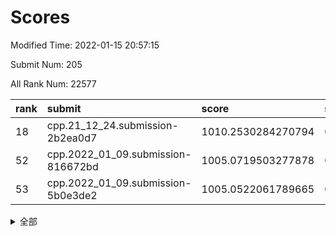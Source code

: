 # Scores

Modified Time: 2022-01-15 20:57:15

Submit Num: 205

All Rank Num: 22577

| rank |               submit               |       score        |       sigma        | pk_num |
| :--- | :--------------------------------- | :----------------- | :----------------- | :----- |
| 18   | cpp.21_12_24.submission-2b2ea0d7   | 1010.2530284270794 | 0.7701240817595595 | 447    |
| 52   | cpp.2022_01_09.submission-816672bd | 1005.0719503277878 | 0.7168710039685863 | 436    |
| 53   | cpp.2022_01_09.submission-5b0e3de2 | 1005.0522061789665 | 0.7318900678850974 | 438    |


<details>
<summary>全部</summary>

| rank |                 submit                 |       score        |       sigma        | pk_num |
| :--- | :------------------------------------- | :----------------- | :----------------- | :----- |
| 1    | gobigger.level_3.submission_level_3_27 | 1011.8340963237725 | 0.7647748424401658 | 443    |
| 2    | gobigger.level_3.submission_level_3_38 | 1011.4628245572413 | 0.8127081299673855 | 441    |
| 3    | gobigger.level_3.submission_level_3_32 | 1011.3759138430103 | 0.7834181322107276 | 443    |
| 4    | gobigger.level_3.submission_level_3_37 | 1011.2924913194963 | 0.7643379534681322 | 433    |
| 5    | gobigger.level_3.submission_level_3_15 | 1011.1234511536667 | 0.7801103968709204 | 438    |
| 6    | gobigger.level_3.submission_level_3_20 | 1011.0457595010682 | 0.7917231388729076 | 443    |
| 7    | gobigger.level_3.submission_level_3_43 | 1010.9499990411281 | 0.7742711456084647 | 436    |
| 8    | gobigger.level_3.submission_level_3_31 | 1010.8539505443842 | 0.7684699134434894 | 440    |
| 9    | gobigger.level_3.submission_level_3_34 | 1010.8420125917366 | 0.7641699047373008 | 442    |
| 10   | gobigger.level_3.submission_level_3_25 | 1010.8396149644789 | 0.7703494345646319 | 442    |
| 11   | gobigger.level_3.submission_level_3_49 | 1010.6836908094568 | 0.7888226736221785 | 443    |
| 12   | gobigger.level_3.submission_level_3_9  | 1010.5702191078922 | 0.7696264999969252 | 439    |
| 13   | gobigger.level_3.submission_level_3_47 | 1010.5364508680592 | 0.7644658114237876 | 445    |
| 14   | gobigger.level_3.submission_level_3_11 | 1010.5280016430052 | 0.7636997054846723 | 446    |
| 15   | gobigger.level_3.submission_level_3_44 | 1010.4131335702955 | 0.7618063479765352 | 441    |
| 16   | gobigger.level_3.submission_level_3_35 | 1010.3089272311073 | 0.7969920623933732 | 444    |
| 17   | gobigger.level_3.submission_level_3_10 | 1010.2561554476046 | 0.7853845763964603 | 439    |
| 18   | cpp.21_12_24.submission-2b2ea0d7       | 1010.2530284270794 | 0.7701240817595595 | 447    |
| 19   | gobigger.level_3.submission_level_3_3  | 1010.2336560656838 | 0.7540910508547413 | 443    |
| 20   | gobigger.level_3.submission_level_3_2  | 1010.2125731416828 | 0.759355590666605  | 441    |
| 21   | gobigger.level_3.submission_level_3_17 | 1010.1129424257057 | 0.7584313245908606 | 441    |
| 22   | gobigger.level_3.submission_level_3_41 | 1010.0973998030629 | 0.7567684188242867 | 439    |
| 23   | gobigger.level_3.submission_level_3_29 | 1010.0444084674672 | 0.7707555608207037 | 439    |
| 24   | gobigger.level_3.submission_level_3_36 | 1010.0298043317899 | 0.7635947725004293 | 439    |
| 25   | gobigger.level_3.submission_level_3_21 | 1009.955082558099  | 0.7656498790576541 | 434    |
| 26   | gobigger.level_3.submission_level_3_16 | 1009.8893828556755 | 0.7515088035976156 | 441    |
| 27   | gobigger.level_3.submission_level_3_4  | 1009.8672500254439 | 0.7484398313575903 | 443    |
| 28   | gobigger.level_3.submission_level_3_39 | 1009.8299454338885 | 0.7475140940297146 | 434    |
| 29   | gobigger.level_3.submission_level_3_1  | 1009.7986645459008 | 0.7525759965393357 | 443    |
| 30   | gobigger.level_3.submission_level_3_12 | 1009.7442128747599 | 0.7528338868403297 | 441    |
| 31   | gobigger.level_3.submission_level_3_26 | 1009.7056273479664 | 0.7410357924790325 | 438    |
| 32   | gobigger.level_3.submission_level_3_30 | 1009.6970749893092 | 0.7500287086829952 | 441    |
| 33   | gobigger.level_3.submission_level_3_48 | 1009.6152776924517 | 0.7652004848660046 | 440    |
| 34   | gobigger.level_3.submission_level_3_6  | 1009.6146047463016 | 0.7539370560685353 | 446    |
| 35   | gobigger.level_3.submission_level_3_23 | 1009.6138980769136 | 0.777419183630881  | 448    |
| 36   | gobigger.level_3.submission_level_3_33 | 1009.5631174917067 | 0.7524258237070242 | 443    |
| 37   | gobigger.level_3.submission_level_3_14 | 1009.5450530641968 | 0.7687046350149835 | 439    |
| 38   | gobigger.level_3.submission_level_3_40 | 1009.3634595771242 | 0.72731173969009   | 439    |
| 39   | gobigger.level_3.submission_level_3_19 | 1009.3621654139196 | 0.7523368818435243 | 437    |
| 40   | gobigger.level_3.submission_level_3_24 | 1009.3147120241343 | 0.7648984494000325 | 442    |
| 41   | gobigger.level_3.submission_level_3_18 | 1009.1582480643543 | 0.7611791927743143 | 440    |
| 42   | gobigger.level_3.submission_level_3_22 | 1009.1464501442429 | 0.754599878405953  | 437    |
| 43   | gobigger.level_3.submission_level_3_0  | 1009.1087521437818 | 0.7389380773027101 | 436    |
| 44   | gobigger.level_3.submission_level_3_8  | 1009.074427790828  | 0.7677468283455053 | 439    |
| 45   | gobigger.level_3.submission_level_3_28 | 1008.9587332285121 | 0.7580913392089045 | 440    |
| 46   | gobigger.level_3.submission_level_3_7  | 1008.9289521312338 | 0.7620045543240793 | 442    |
| 47   | gobigger.level_3.submission_level_3_5  | 1008.9227527514037 | 0.7514794259663643 | 441    |
| 48   | gobigger.level_3.submission_level_3_46 | 1008.8489151666842 | 0.7647441865043323 | 439    |
| 49   | gobigger.level_3.submission_level_3_13 | 1008.7080600381497 | 0.7609263993964108 | 442    |
| 50   | gobigger.level_3.submission_level_3_45 | 1008.5082346903479 | 0.7358512982056653 | 441    |
| 51   | gobigger.level_3.submission_level_3_42 | 1008.1679792894238 | 0.7327565103773888 | 434    |
| 52   | cpp.2022_01_09.submission-816672bd     | 1005.0719503277878 | 0.7168710039685863 | 436    |
| 53   | cpp.2022_01_09.submission-5b0e3de2     | 1005.0522061789665 | 0.7318900678850974 | 438    |
| 54   | gobigger.level_1.submission_level_1_1  | 1004.7170903235547 | 0.7132016436054162 | 441    |
| 55   | gobigger.level_1.submission_level_1_25 | 1004.3267726432468 | 0.7429083903969191 | 438    |
| 56   | gobigger.level_1.submission_level_1_2  | 1004.2612134273212 | 0.7318216609099403 | 444    |
| 57   | gobigger.level_1.submission_level_1_4  | 1004.2466541235466 | 0.7266650018580646 | 444    |
| 58   | gobigger.level_1.submission_level_1_20 | 1004.1059864335191 | 0.7198400804897199 | 440    |
| 59   | gobigger.level_1.submission_level_1_43 | 1004.0988046854217 | 0.7261304992118045 | 437    |
| 60   | gobigger.level_1.submission_level_1_22 | 1004.0600544497148 | 0.7235154354683818 | 443    |
| 61   | gobigger.level_1.submission_level_1_31 | 1003.9959587913918 | 0.7192142318113828 | 439    |
| 62   | gobigger.level_1.submission_level_1_5  | 1003.930392553296  | 0.7402339629053498 | 446    |
| 63   | gobigger.level_1.submission_level_1_35 | 1003.8267807606903 | 0.7096163090623488 | 443    |
| 64   | gobigger.level_1.submission_level_1_41 | 1003.7509461486607 | 0.7049010656213648 | 440    |
| 65   | gobigger.level_1.submission_level_1_38 | 1003.696645685079  | 0.7109273575593765 | 435    |
| 66   | gobigger.level_1.submission_level_1_40 | 1003.6542754493654 | 0.7199599654253013 | 441    |
| 67   | gobigger.level_1.submission_level_1_17 | 1003.4808284133499 | 0.7163255545604006 | 444    |
| 68   | gobigger.level_1.submission_level_1_23 | 1003.4675879947308 | 0.7170134357117546 | 445    |
| 69   | gobigger.level_1.submission_level_1_13 | 1003.460011172149  | 0.7176981541586742 | 443    |
| 70   | gobigger.level_1.submission_level_1_9  | 1003.4477487503092 | 0.7110605379324105 | 442    |
| 71   | gobigger.level_1.submission_level_1_24 | 1003.3473449541694 | 0.7179113513484019 | 438    |
| 72   | gobigger.level_1.submission_level_1_18 | 1003.2907534217943 | 0.7145654589856473 | 441    |
| 73   | gobigger.level_1.submission_level_1_14 | 1003.2672205638637 | 0.7108125960093489 | 439    |
| 74   | gobigger.level_1.submission_level_1_42 | 1003.2622008829435 | 0.7080466929962091 | 435    |
| 75   | gobigger.level_1.submission_level_1_49 | 1003.2135314708925 | 0.721964928302458  | 445    |
| 76   | gobigger.level_1.submission_level_1_27 | 1003.1860882000921 | 0.7251055377293427 | 437    |
| 77   | gobigger.level_1.submission_level_1_16 | 1003.1360138159231 | 0.719632084119312  | 437    |
| 78   | gobigger.level_1.submission_level_1_15 | 1003.061166069212  | 0.7117910463288922 | 442    |
| 79   | gobigger.level_1.submission_level_1_7  | 1003.0417248425038 | 0.7131249269138091 | 437    |
| 80   | gobigger.level_1.submission_level_1_28 | 1003.0248403602359 | 0.7182874073268104 | 444    |
| 81   | gobigger.level_1.submission_level_1_6  | 1002.9667420974325 | 0.7165185704951798 | 445    |
| 82   | gobigger.level_1.submission_level_1_47 | 1002.8909735502637 | 0.718611072496398  | 436    |
| 83   | gobigger.level_1.submission_level_1_36 | 1002.8873535922476 | 0.7269682022409008 | 439    |
| 84   | gobigger.level_1.submission_level_1_44 | 1002.8415515367963 | 0.7096801077487104 | 442    |
| 85   | gobigger.level_1.submission_level_1_37 | 1002.8222332264576 | 0.707695539944619  | 442    |
| 86   | gobigger.level_1.submission_level_1_26 | 1002.7948881005431 | 0.7099195538563625 | 443    |
| 87   | gobigger.level_1.submission_level_1_46 | 1002.7920197516396 | 0.7225887459275045 | 446    |
| 88   | gobigger.level_1.submission_level_1_12 | 1002.771997902501  | 0.7131629019628812 | 439    |
| 89   | gobigger.level_1.submission_level_1_39 | 1002.7420445594424 | 0.7078980554113568 | 437    |
| 90   | gobigger.level_1.submission_level_1_21 | 1002.7067819078004 | 0.7116428971238001 | 440    |
| 91   | gobigger.level_1.submission_level_1_8  | 1002.6899789646756 | 0.7232123262090773 | 438    |
| 92   | gobigger.level_1.submission_level_1_29 | 1002.6812739567288 | 0.7079555885534048 | 444    |
| 93   | gobigger.level_1.submission_level_1_45 | 1002.6580959912976 | 0.7087466151481578 | 436    |
| 94   | gobigger.level_1.submission_level_1_32 | 1002.6384465509657 | 0.7188355777072463 | 443    |
| 95   | gobigger.level_1.submission_level_1_33 | 1002.5913096968668 | 0.716397558815472  | 435    |
| 96   | gobigger.level_1.submission_level_1_30 | 1002.5361812731253 | 0.7057531285606434 | 440    |
| 97   | gobigger.level_1.submission_level_1_34 | 1002.5165350425675 | 0.7120637614141768 | 443    |
| 98   | gobigger.level_1.submission_level_1_48 | 1002.4076679376808 | 0.7177732477317881 | 437    |
| 99   | gobigger.level_1.submission_level_1_11 | 1002.2653415367226 | 0.6992225284107049 | 444    |
| 100  | gobigger.level_1.submission_level_1_19 | 1002.0186811818224 | 0.7215925099932858 | 441    |
| 101  | gobigger.level_1.submission_level_1_10 | 1001.8848148361348 | 0.7263021900664237 | 441    |
| 102  | gobigger.level_1.submission_level_1_3  | 1001.7260023111477 | 0.7071584219030713 | 441    |
| 103  | gobigger.level_1.submission_level_1_0  | 1001.6609317443178 | 0.7094472212858508 | 443    |
| 104  | gobigger.random.submission_random_3    | 997.3161973451658  | 0.7047160411687277 | 435    |
| 105  | gobigger.random.submission_random_11   | 997.1483017740424  | 0.7035182896156524 | 447    |
| 106  | gobigger.random.submission_random_28   | 996.8333520306883  | 0.7162286611369181 | 438    |
| 107  | gobigger.random.submission_random_33   | 996.7405155833205  | 0.7093622297623631 | 444    |
| 108  | gobigger.random.submission_random_26   | 996.7029041389844  | 0.7130894339384317 | 438    |
| 109  | gobigger.random.submission_random_49   | 996.6458662772013  | 0.7056602133182576 | 436    |
| 110  | gobigger.random.submission_random_18   | 996.6142443368364  | 0.7047227406027032 | 440    |
| 111  | gobigger.random.submission_random_6    | 996.4869208420885  | 0.7038267363388169 | 438    |
| 112  | gobigger.random.submission_random_2    | 996.4021224401971  | 0.7047316199161403 | 443    |
| 113  | gobigger.random.submission_random_20   | 996.3445614288656  | 0.6837997226809303 | 441    |
| 114  | gobigger.random.submission_random_15   | 996.3121859491084  | 0.6989967427143629 | 440    |
| 115  | gobigger.random.submission_random_39   | 996.3020114723147  | 0.7058550005553468 | 438    |
| 116  | gobigger.random.submission_random_10   | 996.2909584965806  | 0.7085064128579591 | 445    |
| 117  | gobigger.random.submission_random_32   | 996.2441413339758  | 0.6983802321560918 | 437    |
| 118  | gobigger.random.submission_random_8    | 996.204393982459   | 0.7110450302720989 | 440    |
| 119  | gobigger.random.submission_random_22   | 996.2028651079166  | 0.7173731362715505 | 441    |
| 120  | gobigger.random.submission_random_42   | 996.1743700587746  | 0.7151621298566344 | 438    |
| 121  | gobigger.random.submission_random_24   | 996.1560721925026  | 0.7104859174581181 | 436    |
| 122  | gobigger.random.submission_random_14   | 996.155361076148   | 0.7015918573308668 | 437    |
| 123  | gobigger.random.submission_random_35   | 996.1467098815414  | 0.713569563891286  | 443    |
| 124  | gobigger.random.submission_random_17   | 996.1240481308714  | 0.7082912949438982 | 442    |
| 125  | gobigger.random.submission_random_12   | 996.0919290900372  | 0.6957186956182    | 441    |
| 126  | gobigger.random.submission_random_44   | 996.0412173061914  | 0.7074796739161875 | 444    |
| 127  | gobigger.random.submission_random_21   | 995.8655121552345  | 0.7171022861057541 | 438    |
| 128  | gobigger.random.submission_random_40   | 995.8550259889386  | 0.7006360661747555 | 438    |
| 129  | gobigger.random.submission_random_0    | 995.8126312841771  | 0.7093886299693326 | 444    |
| 130  | gobigger.random.submission_random_30   | 995.7707854809395  | 0.7094258000336342 | 445    |
| 131  | gobigger.random.submission_random_36   | 995.7685551785108  | 0.7259415546023227 | 442    |
| 132  | gobigger.random.submission_random_38   | 995.7656976724801  | 0.7157837712261726 | 437    |
| 133  | gobigger.random.submission_random_48   | 995.752913096849   | 0.7104429800281242 | 439    |
| 134  | gobigger.random.submission_random_29   | 995.7448338993039  | 0.7139720584633742 | 436    |
| 135  | gobigger.random.submission_random_47   | 995.6902416431876  | 0.7208288960183669 | 440    |
| 136  | gobigger.random.submission_random_13   | 995.6602934728717  | 0.721320729918451  | 441    |
| 137  | gobigger.random.submission_random_41   | 995.6324650429139  | 0.7084830214926513 | 442    |
| 138  | gobigger.random.submission_random_25   | 995.6275128055976  | 0.7208904308103619 | 436    |
| 139  | gobigger.random.submission_random_45   | 995.5878307349567  | 0.7118006835740069 | 441    |
| 140  | gobigger.random.submission_random_46   | 995.5202112995776  | 0.7236943198774419 | 439    |
| 141  | gobigger.random.submission_random_1    | 995.4350586587207  | 0.7050562927156726 | 440    |
| 142  | gobigger.random.submission_random_37   | 995.4024700477914  | 0.7182965266133085 | 445    |
| 143  | gobigger.random.submission_random_31   | 995.2979403707126  | 0.7037464168491704 | 437    |
| 144  | gobigger.random.submission_random_23   | 995.2604114885909  | 0.7160672872144583 | 442    |
| 145  | gobigger.random.submission_random_16   | 995.2003115731342  | 0.7168812848296607 | 443    |
| 146  | gobigger.random.submission_random_43   | 995.1714735454825  | 0.7208236714042578 | 437    |
| 147  | gobigger.random.submission_random_19   | 994.9680147857797  | 0.7114686594460506 | 444    |
| 148  | gobigger.random.submission_random_9    | 994.894506246132   | 0.7097462996504988 | 438    |
| 149  | gobigger.random.submission_random_7    | 994.8593347274192  | 0.7169181725591579 | 437    |
| 150  | gobigger.random.submission_random_34   | 994.582727515992   | 0.7003831637528309 | 441    |
| 151  | gobigger.level_2.submission_level_2_29 | 994.5205973377522  | 0.7326297415564968 | 442    |
| 152  | gobigger.random.submission_random_5    | 994.3306569018376  | 0.731616026111188  | 441    |
| 153  | gobigger.level_2.submission_level_2_31 | 994.3150626832811  | 0.7245970427365329 | 437    |
| 154  | gobigger.level_2.submission_level_2_37 | 994.259378856282   | 0.7257667295709401 | 442    |
| 155  | gobigger.random.submission_random_4    | 994.2117254375102  | 0.7326975834103944 | 440    |
| 156  | gobigger.random.submission_random_27   | 993.9056210839669  | 0.7122219762419819 | 443    |
| 157  | gobigger.level_2.submission_level_2_13 | 993.7964932541303  | 0.731487248083255  | 444    |
| 158  | gobigger.level_2.submission_level_2_46 | 993.666205082758   | 0.728280331803703  | 440    |
| 159  | gobigger.level_2.submission_level_2_5  | 993.6519397888237  | 0.7310889503254298 | 438    |
| 160  | gobigger.level_2.submission_level_2_36 | 993.6415395669754  | 0.7331829901541057 | 444    |
| 161  | gobigger.level_2.submission_level_2_39 | 993.4942175116114  | 0.7159107892170673 | 441    |
| 162  | gobigger.level_2.submission_level_2_42 | 993.3684430562824  | 0.7431030163605241 | 443    |
| 163  | gobigger.level_2.submission_level_2_10 | 993.3634642429179  | 0.7190178475566799 | 437    |
| 164  | gobigger.level_2.submission_level_2_44 | 993.3171443378639  | 0.7470314755342233 | 441    |
| 165  | gobigger.level_2.submission_level_2_41 | 993.2884226016897  | 0.7483131934158882 | 441    |
| 166  | gobigger.level_2.submission_level_2_47 | 993.2432590882571  | 0.7322555355197324 | 444    |
| 167  | gobigger.level_2.submission_level_2_40 | 993.1878179563189  | 0.7425717865978213 | 437    |
| 168  | gobigger.level_2.submission_level_2_3  | 992.9269516044528  | 0.7430115592071327 | 443    |
| 169  | gobigger.level_2.submission_level_2_34 | 992.7784897359262  | 0.7364023929559542 | 439    |
| 170  | gobigger.level_2.submission_level_2_32 | 992.7453297627519  | 0.7377148133125476 | 439    |
| 171  | gobigger.level_2.submission_level_2_30 | 992.7112794136237  | 0.7301458935939483 | 443    |
| 172  | gobigger.level_2.submission_level_2_6  | 992.6747534809871  | 0.7450480496093431 | 439    |
| 173  | gobigger.level_2.submission_level_2_11 | 992.6161751540787  | 0.7453596343184129 | 446    |
| 174  | gobigger.level_2.submission_level_2_0  | 992.4271346850303  | 0.7300450187331371 | 438    |
| 175  | gobigger.level_2.submission_level_2_9  | 992.205556100458   | 0.7437873200062303 | 439    |
| 176  | gobigger.level_2.submission_level_2_7  | 992.090926753584   | 0.743882976630408  | 436    |
| 177  | gobigger.level_2.submission_level_2_21 | 992.0336993442893  | 0.7370920672183067 | 442    |
| 178  | gobigger.level_2.submission_level_2_35 | 992.0126468613025  | 0.739922717386484  | 437    |
| 179  | gobigger.level_2.submission_level_2_12 | 992.0046292630088  | 0.7531896246562935 | 440    |
| 180  | gobigger.level_2.submission_level_2_45 | 991.9661101343529  | 0.742593658335139  | 443    |
| 181  | gobigger.level_2.submission_level_2_1  | 991.9558350606849  | 0.7414446999423984 | 442    |
| 182  | gobigger.level_2.submission_level_2_43 | 991.7236666945323  | 0.741635693753043  | 440    |
| 183  | gobigger.level_2.submission_level_2_22 | 991.6865041095361  | 0.7389802030485629 | 437    |
| 184  | gobigger.level_2.submission_level_2_17 | 991.6591057767242  | 0.7401855010042435 | 443    |
| 185  | gobigger.level_2.submission_level_2_27 | 991.5360704746456  | 0.7337542122336745 | 444    |
| 186  | gobigger.level_2.submission_level_2_24 | 991.5082531652467  | 0.7427090156116535 | 439    |
| 187  | gobigger.level_2.submission_level_2_2  | 991.4770389303114  | 0.7590027193055198 | 444    |
| 188  | gobigger.level_2.submission_level_2_49 | 991.454791951568   | 0.7592418296195382 | 443    |
| 189  | gobigger.level_2.submission_level_2_28 | 991.4404854149626  | 0.75393661011015   | 444    |
| 190  | gobigger.level_2.submission_level_2_26 | 991.3588324001317  | 0.7409275783877203 | 439    |
| 191  | gobigger.level_2.submission_level_2_14 | 991.3586911982474  | 0.7449209334694237 | 439    |
| 192  | gobigger.level_2.submission_level_2_23 | 991.331744563692   | 0.7342671476065525 | 446    |
| 193  | gobigger.level_2.submission_level_2_16 | 991.1782745541402  | 0.7451228578202554 | 443    |
| 194  | gobigger.level_2.submission_level_2_4  | 991.0006360272262  | 0.7468252228971253 | 441    |
| 195  | gobigger.level_2.submission_level_2_25 | 990.9391921114602  | 0.7571099580028454 | 440    |
| 196  | gobigger.level_2.submission_level_2_19 | 990.7238871655252  | 0.7560256491794906 | 442    |
| 197  | gobigger.level_2.submission_level_2_48 | 990.6950488675991  | 0.7573211692015477 | 440    |
| 198  | gobigger.level_2.submission_level_2_18 | 990.6495499467895  | 0.7742720784946147 | 444    |
| 199  | gobigger.level_2.submission_level_2_8  | 990.6143219432828  | 0.7472427590357761 | 441    |
| 200  | gobigger.level_2.submission_level_2_33 | 990.4514121304338  | 0.7640180232379165 | 434    |
| 201  | gobigger.level_2.submission_level_2_15 | 990.4315292895375  | 0.7719541047271926 | 440    |
| 202  | gobigger.level_2.submission_level_2_38 | 990.1712279952636  | 0.777596796231188  | 445    |
| 203  | gobigger.level_2.submission_level_2_20 | 989.4824224262444  | 0.7583530635063913 | 439    |
| 204  | gobigger.none.submission_none_1        | 978.8315355604296  | 1.2097471302676095 | 441    |
| 205  | gobigger.none.submission_none_0        | 976.1001309625584  | 1.3960067768618063 | 442    |

</details>